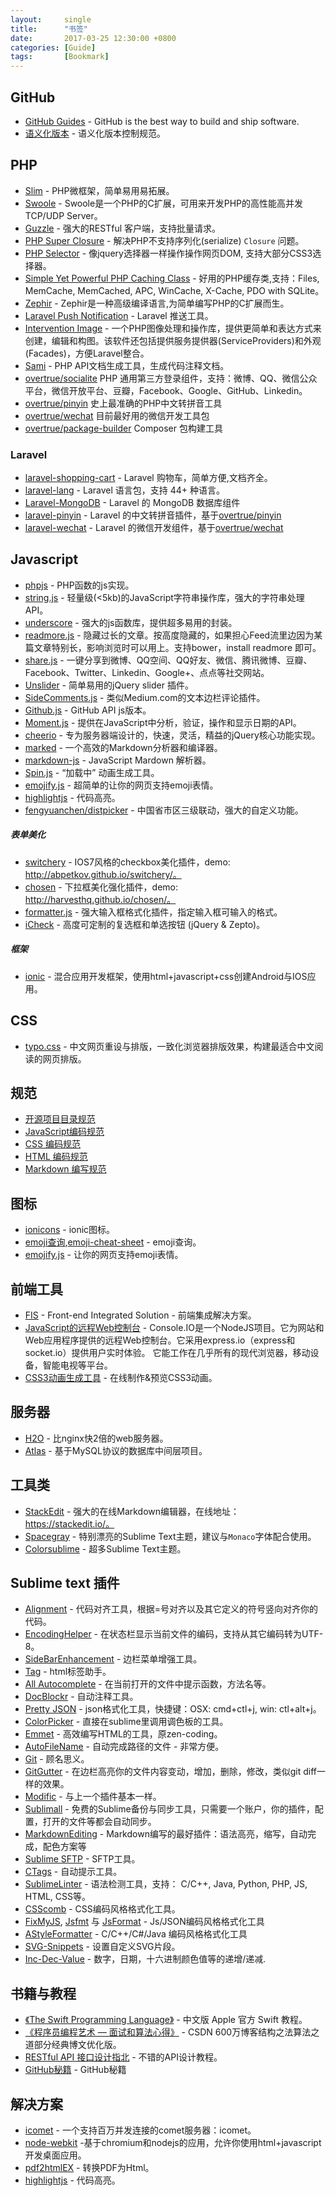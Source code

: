 ```yaml
---
layout:     single
title:      "书签"
date:       2017-03-25 12:30:00 +0800
categories: [Guide]
tags:       [Bookmark]
---
```


## GitHub
- [GitHub Guides](https://guides.github.com/) - GitHub is the best way to build and ship software.
- [语义化版本](http://semver.org/lang/zh-CN/) - 语义化版本控制规范。

## PHP
- [Slim](https://github.com/codeguy/Slim) - PHP微框架，简单易用易拓展。
- [Swoole](https://github.com/swoole/swoole-src) - Swoole是一个PHP的C扩展，可用来开发PHP的高性能高并发TCP/UDP Server。
- [Guzzle](https://github.com/guzzle/guzzle) - 强大的RESTful 客户端，支持批量请求。
- [PHP Super Closure](https://github.com/jeremeamia/super_closure) -  解决PHP不支持序列化(serialize) `Closure` 问题。
- [PHP Selector](https://github.com/visionmedia/php-selector) - 像jquery选择器一样操作操作网页DOM, 支持大部分CSS3选择器。
- [Simple Yet Powerful PHP Caching Class](https://github.com/khoaofgod/phpfastcache) - 好用的PHP缓存类,支持：Files, MemCache, MemCached, APC, WinCache, X-Cache, PDO with SQLite。
- [Zephir](https://github.com/phalcon/zephir) - Zephir是一种高级编译语言,为简单编写PHP的C扩展而生。
- [Laravel Push Notification](https://github.com/davibennun/laravel-push-notification) - Laravel 推送工具。
- [Intervention Image](https://github.com/Intervention/image) - 一个PHP图像处理和操作库，提供更简单和表达方式来创建，编辑和构图。该软件还包括提供服务提供器(ServiceProviders)和外观(Facades)，方便Laravel整合。
- [Sami](https://github.com/fabpot/Sami) - PHP API文档生成工具，生成代码注释文档。
- [overtrue/socialite](https://github.com/overtrue/socialite) PHP 通用第三方登录组件，支持：微博、QQ、微信公众平台，微信开放平台、豆瓣，Facebook、Google、GitHub、Linkedin。
- [overtrue/pinyin](https://github.com/overtrue/pinyin) 史上最准确的PHP中文转拼音工具
- [overtrue/wechat](https://github.com/overtrue/wechat) 目前最好用的微信开发工具包
- [overtrue/package-builder](https://github.com/overtrue/package-builder) Composer 包构建工具

### Laravel
- [laravel-shopping-cart](https://github.com/overtrue/laravel-shopping-cart) - Laravel 购物车，简单方便,文档齐全。
- [laravel-lang](https://github.com/overtrue/laravel-lang) - Laravel 语言包，支持 44+ 种语言。
- [Laravel-MongoDB](https://github.com/jenssegers/Laravel-MongoDB) - Laravel 的 MongoDB 数据库组件
- [laravel-pinyin](https://github.com/overtrue/laravel-pinyin) - Laravel 的中文转拼音插件，基于[overtrue/pinyin](https://github.com/overtrue/pinyin)
- [laravel-wechat](https://github.com/overtrue/laravel-wechat) - Laravel 的微信开发组件，基于[overtrue/wechat](https://github.com/overtrue/wechat)


## Javascript

- [phpjs](http://phpjs.org/) - PHP函数的js实现。
- [string.js](https://github.com/jprichardson/string.js) - 轻量级(<5kb)的JavaScript字符串操作库，强大的字符串处理API。
- [underscore](https://github.com/jashkenas/underscore) - 强大的js函数库，提供超多易用的封装。
- [readmore.js](http://jedfoster.com/Readmore.js) -  隐藏过长的文章。按高度隐藏的，如果担心Feed流里边因为某篇文章特别长，影响浏览时可以用上。支持bower，install readmore 即可。
- [share.js](https://github.com/overtrue/share.js) -  一键分享到微博、QQ空间、QQ好友、微信、腾讯微博、豆瓣、Facebook、Twitter、Linkedin、Google+、点点等社交网站。
- [Unslider](https://github.com/idiot/unslider) - 简单易用的jQuery slider 插件。
- [SideComments.js](http://aroc.github.io/side-comments-demo/) - 类似Medium.com的文本边栏评论插件。
- [Github.js](https://github.com/michael/github) - GitHub API js版本。
- [Moment.js](https://github.com/moment/moment) - 提供在JavaScript中分析，验证，操作和显示日期的API。
- [cheerio](https://github.com/cheeriojs/cheerio) - 专为服务器端设计的，快速，灵活，精益的jQuery核心功能实现。
- [marked](https://github.com/chjj/marked) - 一个高效的Markdown分析器和编译器。
- [markdown-js](https://github.com/evilstreak/markdown-js) - JavaScript Mardown 解析器。
- [Spin.js](https://github.com/fgnass/spin.js) - “加载中” 动画生成工具。
- [emojify.js](https://github.com/hassankhan/emojify.js) - 超简单的让你的网页支持emoji表情。
- [highlightjs](https://highlightjs.org/) - 代码高亮。
- [fengyuanchen/distpicker](https://github.com/fengyuanchen/distpicker) - 中国省市区三级联动，强大的自定义功能。

##### 表单美化

- [switchery](https://github.com/abpetkov/switchery) - IOS7风格的checkbox美化插件，demo: http://abpetkov.github.io/switchery/。
- [chosen](https://github.com/harvesthq/chosen) - 下拉框美化强化插件，demo: http://harvesthq.github.io/chosen/。
- [formatter.js](https://github.com/firstopinion/formatter.js) - 强大输入框格式化插件，指定输入框可输入的格式。
- [iCheck](https://github.com/fronteed/iCheck) - 高度可定制的复选框和单选按钮 (jQuery & Zepto)。


##### 框架
- [ionic](http://ionicframework.com/) - 混合应用开发框架，使用html+javascript+css创建Android与IOS应用。

## CSS

- [typo.css](https://github.com/sofish/typo.css) - 中文网页重设与排版，一致化浏览器排版效果，构建最适合中文阅读的网页排版。

## 规范
- [开源项目目录规范](https://github.com/fex-team/styleguide/blob/master/project.md)
- [JavaScript编码规范](https://github.com/fex-team/styleguide/blob/master/javascript.md)
- [CSS 编码规范](https://github.com/fex-team/styleguide/blob/master/css.md)
- [HTML 编码规范](https://github.com/fex-team/styleguide/blob/master/html.md)
- [Markdown 编写规范](https://github.com/fex-team/styleguide/blob/master/markdown.md)

## 图标

- [ionicons](https://github.com/driftyco/ionicons) - ionic图标。
- [emoji查询](http://emoji.muan.co/),[emoji-cheat-sheet](http://www.emoji-cheat-sheet.com/) - emoji查询。
- [emojify.js](https://github.com/hassankhan/emojify.js) - 让你的网页支持emoji表情。

## 前端工具
- [FIS](https://github.com/fex-team/fis) - Front-end Integrated Solution - 前端集成解决方案。
- [JavaScript的远程Web控制台](https://github.com/nkashyap/console.io) - Console.IO是一个NodeJS项目。它为网站和Web应用程序提供的远程Web控制台。它采用express.io（express和socket.io）提供用户实时体验。  它能工作在几乎所有的现代浏览器，移动设备，智能电视等平台。
- [CSS3动画生成工具](http://ecd.tencent.com/css3/tools.html) - 在线制作&预览CSS3动画。

## 服务器
- [H2O](https://github.com/kazuho/h2o) - 比nginx快2倍的web服务器。
- [Atlas](https://github.com/Qihoo360/Atlas) - 基于MySQL协议的数据库中间层项目。

## 工具类
- [StackEdit](https://github.com/benweet/stackedit) - 强大的在线Markdown编辑器，在线地址：https://stackedit.io/。
- [Spacegray](https://github.com/kkga/spacegray) - 特别漂亮的Sublime Text主题，建议与`Monaco`字体配合使用。
- [Colorsublime](http://colorsublime.com/) - 超多Sublime Text主题。

## Sublime text 插件
- [Alignment](http://wbond.net/sublime_packages/alignment) - 代码对齐工具，根据=号对齐以及其它定义的符号竖向对齐你的代码。
- [EncodingHelper](https://github.com/SublimeText/EncodingHelper) - 在状态栏显示当前文件的编码，支持从其它编码转为UTF-8。
- [SideBarEnhancement](https://github.com/titoBouzout/SideBarEnhancements) - 边栏菜单增强工具。
- [Tag](https://github.com/sublimetext/tag) - html标签助手。
- [All Autocomplete](https://github.com/alienhard/SublimeAllAutocomplete) - 在当前打开的文件中提示函数，方法名等。
- [DocBlockr](https://github.com/spadgos/sublime-jsdocs) - 自动注释工具。
- [Pretty JSON](https://github.com/dzhibas/SublimePrettyJson) - json格式化工具，快捷键：OSX: cmd+ctl+j, win: ctl+alt+j。
- [ColorPicker](http://weslly.github.io/ColorPicker/) - 直接在sublime里调用调色板的工具。
- [Emmet](http://ipestov.com/the-best-plugins-for-sublime-text/) - 高效编写HTML的工具，原zen-coding。
- [AutoFileName](https://github.com/BoundInCode/AutoFileName) - 自动完成路径的文件 - 非常方便。
- [Git](https://github.com/kemayo/sublime-text-git) - 顾名思义。
- [GitGutter](https://github.com/jisaacks/GitGutter) - 在边栏高亮你的文件内容变动，增加，删除，修改，类似git diff一样的效果。
- [Modific](https://github.com/gornostal/Modific) - 与上一个插件基本一样。
- [Sublimall](https://sublimall.org/) - 免费的Sublime备份与同步工具，只需要一个账户，你的插件，配置，打开的文件等都会自动同步。
- [MarkdownEditing](https://github.com/ttscoff/MarkdownEditing) - Markdown编写的最好插件：语法高亮，缩写，自动完成，配色方案等
- [Sublime SFTP](http://wbond.net/sublime_packages/sftp) - SFTP工具。
- [CTags](https://github.com/SublimeText/CTags) - 自动提示工具。
- [SublimeLinter](https://github.com/SublimeLinter/SublimeLinter) - 语法检测工具，支持： C/C++, Java, Python, PHP, JS, HTML, CSS等。
- [CSScomb](https://github.com/csscomb/sublime-csscomb) - CSS编码风格格式化工具。
- [FixMyJS](https://github.com/jshint/fixmyjs), [Jsfmt](https://github.com/paulirish/sublime-jsfmt) 与 [JsFormat](https://github.com/jdc0589/JsFormat) - Js/JSON编码风格格式化工具
- [AStyleFormatter](https://github.com/timonwong/SublimeAStyleFormatter) - C/C++/C#/Java 编码风格格式化工具
- [SVG-Snippets](https://github.com/jorgeatgu/SVG-Snippets) - 设置自定义SVG片段。
- [Inc-Dec-Value](https://github.com/rmaksim/Sublime-Text-2-Inc-Dec-Value) - 数字，日期，十六进制颜色值等的递增/递减.

## 书籍与教程
- [《The Swift Programming Language》](https://github.com/numbbbbb/the-swift-programming-language-in-chinese) - 中文版 Apple 官方 Swift 教程。
- [《程序员编程艺术 — 面试和算法心得》](https://github.com/julycoding/The-Art-Of-Programming-By-July) - CSDN 600万博客结构之法算法之道部分经典博文优化版。
- [RESTful API 接口设计指北](https://github.com/bolasblack/api-guide) - 不错的API设计教程。
- [GitHub秘籍](https://github.com/tiimgreen/github-cheat-sheet/blob/master/README.zh-cn.md) - GitHub秘籍


## 解决方案
- [icomet](https://github.com/ideawu/icomet) - 一个支持百万并发连接的comet服务器：icomet。
- [node-webkit](https://github.com/rogerwang/node-webkit) -基于chromium和nodejs的应用，允许你使用html+javascript开发桌面应用。
- [pdf2htmlEX](https://github.com/coolwanglu/pdf2htmlEX) - 转换PDF为Html。
- [highlightjs](https://highlightjs.org/) - 代码高亮。
